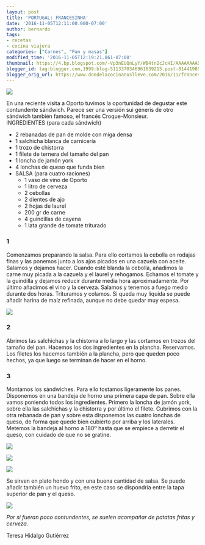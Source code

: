 ```yaml
---
layout: post
title: 'PORTUGAL: FRANCESINHA'
date: '2016-11-05T12:11:00.000-07:00'
author: bernardo
tags:
- recetas
- cocina viajera
categories: ["Carnes", "Pan y masas"]
modified_time: '2016-11-05T12:19:21.861-07:00'
thumbnail: https://4.bp.blogspot.com/-Vp3nEUQnLyY/WB4tn2cJcHI/AAAAAAAADGY/sDltIuPMrokpnsj87yrqQRAGKAPMYM4eQCLcB/s400/01.JPG
blogger_id: tag:blogger.com,1999:blog-5113370346961639215.post-8144198985249332537
blogger_orig_url: https://www.dondelacocinanoslleve.com/2016/11/francesinha.html
---
```


![](https://4.bp.blogspot.com/-Vp3nEUQnLyY/WB4tn2cJcHI/AAAAAAAADGY/sDltIuPMrokpnsj87yrqQRAGKAPMYM4eQCLcB/s400/01.JPG)

  
En una reciente visita a Oporto tuvimos la oportunidad de degustar este contundente sándwich. Parece ser una versión sui géneris de otro sándwich también famoso, el francés Croque-Monsieur.  
INGREDIENTES (para cada sándwich)
* 2 rebanadas de pan de molde con miga densa
* 1 salchicha blanca de carnicería
* 1 trozo de chistorra
* 1 filete de ternera del tamaño del pan
* 1 loncha de jamón york
* 4 lonchas de queso que funda bien  
* SALSA (para cuatro raciones)
  * 1 vaso de vino de Oporto
  * 1 litro de cerveza
  * 2 cebollas
  * 2 dientes de ajo
  * 2 hojas de laurel
  * 200 gr de carne
  * 4 guindillas de cayena
  * 1 lata grande de tomate triturado  

### 1

Comenzamos preparando la salsa. Para ello cortamos la cebolla en rodajas finas y las ponemos junto a los ajos picados en una cazuela con aceite. Salamos y dejamos hacer. Cuando esté blanda la cebolla, añadimos la carne muy picada a la cazuela y el laurel y rehogamos. Echamos el tomate y la guindilla y dejamos reducir durante media hora aproximadamente. Por último añadimos el vino y la cerveza. Salamos y tenemos a fuego medio durante dos horas. Trituramos y colamos. Si queda muy líquida se puede añadir harina de maíz refinada, aunque no debe quedar muy espesa.  

![](https://3.bp.blogspot.com/-xskJ8V505L8/WB4tvy4VAsI/AAAAAAAADGc/nU5J9FgSf1sfocBMAjqaoqjZz205PZXFwCLcB/s320/02.JPG)

 

### 2

Abrimos las salchichas y la chistorra a lo largo y las cortamos en trozos del tamaño del pan. Hacemos los dos ingredientes en la plancha. Reservamos. Los filetes los hacemos también a la plancha, pero que queden poco hechos, ya que luego se terminan de hacer en el horno.  

### 3

Montamos los sándwiches. Para ello tostamos ligeramente los panes. Disponemos en una bandeja de horno una primera capa de pan. Sobre ella vamos poniendo todos los ingredientes. Primero la loncha de jamón york, sobre ella las salchichas y la chistorra y por último el filete. Cubrimos con la otra rebanada de pan y sobre esta disponemos las cuatro lonchas de queso, de forma que quede bien cubierto por arriba y los laterales. Metemos la bandeja al horno a 180º hasta que se empiece a derretir el queso, con cuidado de que no se gratine.  

![](https://4.bp.blogspot.com/-f-QbyJzjsgo/WB4t7hDHy7I/AAAAAAAADGg/yrFS-aczitI1TffopOA_7RfvPE3GCwkIgCLcB/s320/03.JPG)

  

![](https://2.bp.blogspot.com/-xXkAHUcV7tA/WB4uBbUA9dI/AAAAAAAADGk/kyNZL2C4380f4TARNn8GE8htLXXJwiVygCLcB/s320/04.JPG)

  

![](https://3.bp.blogspot.com/-cO4cLcGJ9DQ/WB4uGPA-uuI/AAAAAAAADGo/ROTrZWzmZiYHkqaKIWZx7QEXo_tVsy7pwCLcB/s320/05.JPG)

  
Se sirven en plato hondo y con una buena cantidad de salsa. Se puede añadir también un huevo frito, en este caso se dispondría entre la tapa superior de pan y el queso.  

![](https://3.bp.blogspot.com/-B6afCsNj_lA/WB4ujVE-ygI/AAAAAAAADGs/hDappNdjVRwm50M8HzyEN8dtOXhvt8FeACLcB/s320/06.JPG)

  
_Por si fueran poco contundentes, se suelen acompañar de patatas fritas y cerveza._  

Teresa Hidalgo Gutiérrez
